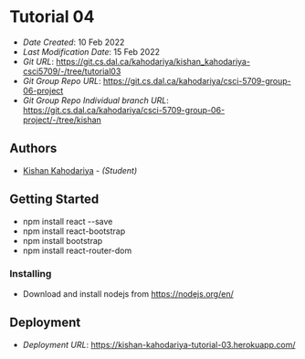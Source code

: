 # Tutorial 04

- _Date Created_: 10 Feb 2022
- _Last Modification Date_: 15 Feb 2022
- _Git URL_: https://git.cs.dal.ca/kahodariya/kishan_kahodariya-csci5709/-/tree/tutorial03
- _Git Group Repo URL_: https://git.cs.dal.ca/kahodariya/csci-5709-group-06-project
- _Git Group Repo Individual branch URL_: https://git.cs.dal.ca/kahodariya/csci-5709-group-06-project/-/tree/kishan

## Authors

- [Kishan Kahodariya](ks805556@dal.ca) - _(Student)_

## Getting Started

- npm install react --save
- npm install react-bootstrap
- npm install bootstrap
- npm install react-router-dom

### Installing

- Download and install nodejs from https://nodejs.org/en/

## Deployment

- _Deployment URL_: https://kishan-kahodariya-tutorial-03.herokuapp.com/
